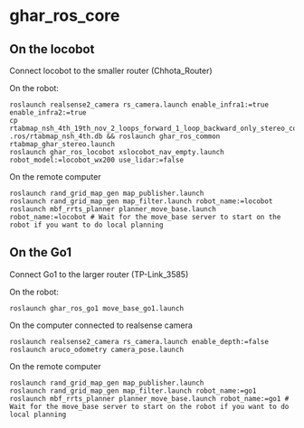 # ghar_ros_core

## On the locobot
Connect locobot to the smaller router (Chhota_Router)

On the robot:
~~~
roslaunch realsense2_camera rs_camera.launch enable_infra1:=true enable_infra2:=true
cp rtabmap_nsh_4th_19th_nov_2_loops_forward_1_loop_backward_only_stereo_corrected_world.db .ros/rtabmap_nsh_4th.db && roslaunch ghar_ros_common rtabmap_ghar_stereo.launch
roslaunch ghar_ros_locobot xslocobot_nav_empty.launch robot_model:=locobot_wx200 use_lidar:=false
~~~

On the remote computer
~~~
roslaunch rand_grid_map_gen map_publisher.launch
roslaunch rand_grid_map_gen map_filter.launch robot_name:=locobot
roslaunch mbf_rrts_planner planner_move_base.launch robot_name:=locobot # Wait for the move_base server to start on the robot if you want to do local planning
~~~

## On the Go1
Connect Go1 to the larger router (TP-Link_3585)

On the robot:
~~~
roslaunch ghar_ros_go1 move_base_go1.launch 
~~~

On the computer connected to realsense camera
~~~
roslaunch realsense2_camera rs_camera.launch enable_depth:=false
roslaunch aruco_odometry camera_pose.launch
~~~

On the remote computer
~~~
roslaunch rand_grid_map_gen map_publisher.launch
roslaunch rand_grid_map_gen map_filter.launch robot_name:=go1
roslaunch mbf_rrts_planner planner_move_base.launch robot_name:=go1 # Wait for the move_base server to start on the robot if you want to do local planning
~~~
